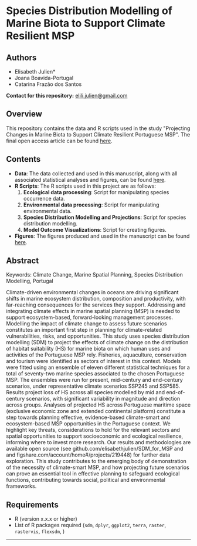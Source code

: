 # Species Distribution Modelling  of Marine Biota to Support Climate Resilient MSP

## Authors
- Elisabeth Julien* 
- Joana Boavida-Portugal
- Catarina Frazão dos Santos

**Contact for this repository:** [elili.julien@gmail.com](mailto:elili.julien@gmail.com)

## Overview
This repository contains the data and R scripts used in the study "Projecting Changes in Marine Biota to Support Climate Resilient Portuguese MSP". The final open access article can be found [here](xxx).

## Contents
- **Data**: The data collected and used in this manuscript, along with all associated statistical analyses and figures, can be found [here](xxx).
- **R Scripts**: The R scripts used in this project are as follows:
  1. **Ecological data processing**: Script for manipulating species occurrence data.
  2. **Environmental data processing**: Script for manipulating environmental data.
  3. **Species Distribution Modelling and Projections**: Script for species distribution modelling.
  4. **Model Outcome Visualizations**: Script for creating figures.
- **Figures**: The figures produced and used in the manuscript can be found [here](https://figshare.com/account/home#/projects/219448).

## Abstract
Keywords: Climate Change, Marine Spatial Planning, Species Distribution Modelling, Portugal

Climate-driven environmental changes in oceans are driving significant shifts in marine ecosystem distribution, composition and productivity, with far-reaching consequences for the services they support. Addressing and integrating climate effects in marine spatial planning (MSP) is needed to support ecosystem-based, forward-looking management processes. Modelling the impact of climate change to assess future scenarios constitutes an important first step in planning for climate-related vulnerabilities, risks, and opportunities.
This study uses species distribution modelling (SDM) to project the effects of climate change on the distribution of habitat suitability (HS) for marine biota on which human uses and activities of the Portuguese MSP rely. Fisheries, aquaculture, conservation and tourism were identified as sectors of interest in this context. Models were fitted using an ensemble of eleven different statistical techniques for a total of seventy-two marine species associated to the chosen Portuguese MSP. The ensembles were run for present, mid-century and end-century scenarios, under representative climate scenarios SSP245 and SSP585.
Results project loss of HS across all species modelled by mid and end-of-century scenarios, with significant variability in magnitude and direction across groups.  Analyses of projected HS across Portuguese maritime space (exclusive economic zone and extended continental platform) constitute a step towards planning effective, evidence-based climate-smart and ecosystem-based MSP opportunities in the Portuguese context. We highlight key threats, considerations to hold for the relevant sectors and spatial opportunities to support socioeconomic and ecological resilience, informing where to invest more research. Our results and methodologies are available open source (see github.com/elisabethjulien/SDM_for_MSP and and figshare.com/account/home#/projects/219448) for further data exploration. 
This study contributes to the emerging body of demonstration of the necessity of climate-smart MSP, and how projecting future scenarios can prove an essential tool in effective planning to safeguard ecological functions, contributing towards social, political and environmental frameworks. 


## Requirements
- R (version x.x.x or higher)
- List of R packages required (`sdm`, `dplyr`, `ggplot2`, `terra`, `raster`, `rastervis`, `flexsdm`, )

---



